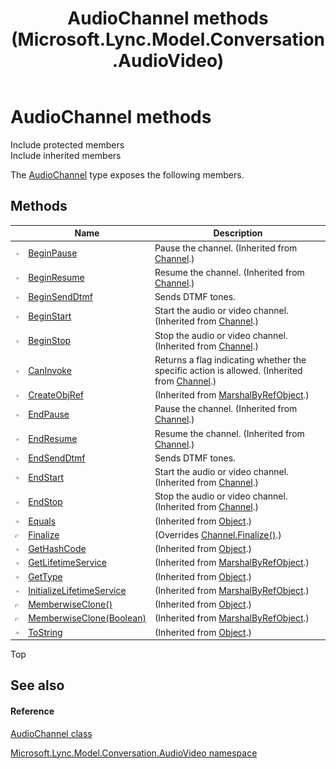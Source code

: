﻿---
title: AudioChannel methods (Microsoft.Lync.Model.Conversation.AudioVideo)
TOCTitle: AudioChannel methods
ms:assetid: Methods.T:Microsoft.Lync.Model.Conversation.AudioVideo.AudioChannel_DI_3_UC_OCS14MrefLyncWPF
ms:mtpsurl: https://msdn.microsoft.com/en-us/library/microsoft.lync.model.conversation.audiovideo.audiochannel_di_3_uc_ocs14mreflyncwpf_methods(v=office.15)
ms:contentKeyID: 48601858
ms.date: 07/28/2014
mtps_version: v=office.15
---

# AudioChannel methods

Include protected members  
Include inherited members  

The [AudioChannel](audiochannel-class-microsoft-lync-model-conversation-audiovideo_2.md) type exposes the following members.

## Methods

<table>
<thead>
<tr class="header">
<th> </th>
<th>Name</th>
<th>Description</th>
</tr>
</thead>
<tbody>
<tr class="odd">
<td><img src="images/Hh347903.pubmethod(Office.15).gif" title="Public method" alt="Public method" /></td>
<td><a href="channel-beginpause-method-microsoft-lync-model-conversation-audiovideo_2.md">BeginPause</a></td>
<td>Pause the channel. (Inherited from <a href="channel-class-microsoft-lync-model-conversation-audiovideo_2.md">Channel</a>.)</td>
</tr>
<tr class="even">
<td><img src="images/Hh347903.pubmethod(Office.15).gif" title="Public method" alt="Public method" /></td>
<td><a href="channel-beginresume-method-microsoft-lync-model-conversation-audiovideo_2.md">BeginResume</a></td>
<td>Resume the channel. (Inherited from <a href="channel-class-microsoft-lync-model-conversation-audiovideo_2.md">Channel</a>.)</td>
</tr>
<tr class="odd">
<td><img src="images/Hh347903.pubmethod(Office.15).gif" title="Public method" alt="Public method" /></td>
<td><a href="audiochannel-beginsenddtmf-method-microsoft-lync-model-conversation-audiovideo_2.md">BeginSendDtmf</a></td>
<td>Sends DTMF tones.</td>
</tr>
<tr class="even">
<td><img src="images/Hh347903.pubmethod(Office.15).gif" title="Public method" alt="Public method" /></td>
<td><a href="channel-beginstart-method-microsoft-lync-model-conversation-audiovideo_2.md">BeginStart</a></td>
<td>Start the audio or video channel. (Inherited from <a href="channel-class-microsoft-lync-model-conversation-audiovideo_2.md">Channel</a>.)</td>
</tr>
<tr class="odd">
<td><img src="images/Hh347903.pubmethod(Office.15).gif" title="Public method" alt="Public method" /></td>
<td><a href="channel-beginstop-method-microsoft-lync-model-conversation-audiovideo_2.md">BeginStop</a></td>
<td>Stop the audio or video channel. (Inherited from <a href="channel-class-microsoft-lync-model-conversation-audiovideo_2.md">Channel</a>.)</td>
</tr>
<tr class="even">
<td><img src="images/Hh347903.pubmethod(Office.15).gif" title="Public method" alt="Public method" /></td>
<td><a href="channel-caninvoke-method-microsoft-lync-model-conversation-audiovideo_2.md">CanInvoke</a></td>
<td>Returns a flag indicating whether the specific action is allowed. (Inherited from <a href="channel-class-microsoft-lync-model-conversation-audiovideo_2.md">Channel</a>.)</td>
</tr>
<tr class="odd">
<td><img src="images/Hh347903.pubmethod(Office.15).gif" title="Public method" alt="Public method" /></td>
<td><a href="http://msdn2.microsoft.com/en-us/library/2ch65xad">CreateObjRef</a></td>
<td>(Inherited from <a href="http://msdn2.microsoft.com/en-us/library/w4302s1f">MarshalByRefObject</a>.)</td>
</tr>
<tr class="even">
<td><img src="images/Hh347903.pubmethod(Office.15).gif" title="Public method" alt="Public method" /></td>
<td><a href="channel-endpause-method-microsoft-lync-model-conversation-audiovideo_2.md">EndPause</a></td>
<td>Pause the channel. (Inherited from <a href="channel-class-microsoft-lync-model-conversation-audiovideo_2.md">Channel</a>.)</td>
</tr>
<tr class="odd">
<td><img src="images/Hh347903.pubmethod(Office.15).gif" title="Public method" alt="Public method" /></td>
<td><a href="channel-endresume-method-microsoft-lync-model-conversation-audiovideo_2.md">EndResume</a></td>
<td>Resume the channel. (Inherited from <a href="channel-class-microsoft-lync-model-conversation-audiovideo_2.md">Channel</a>.)</td>
</tr>
<tr class="even">
<td><img src="images/Hh347903.pubmethod(Office.15).gif" title="Public method" alt="Public method" /></td>
<td><a href="audiochannel-endsenddtmf-method-microsoft-lync-model-conversation-audiovideo_2.md">EndSendDtmf</a></td>
<td>Sends DTMF tones.</td>
</tr>
<tr class="odd">
<td><img src="images/Hh347903.pubmethod(Office.15).gif" title="Public method" alt="Public method" /></td>
<td><a href="channel-endstart-method-microsoft-lync-model-conversation-audiovideo_2.md">EndStart</a></td>
<td>Start the audio or video channel. (Inherited from <a href="channel-class-microsoft-lync-model-conversation-audiovideo_2.md">Channel</a>.)</td>
</tr>
<tr class="even">
<td><img src="images/Hh347903.pubmethod(Office.15).gif" title="Public method" alt="Public method" /></td>
<td><a href="channel-endstop-method-microsoft-lync-model-conversation-audiovideo_2.md">EndStop</a></td>
<td>Stop the audio or video channel. (Inherited from <a href="channel-class-microsoft-lync-model-conversation-audiovideo_2.md">Channel</a>.)</td>
</tr>
<tr class="odd">
<td><img src="images/Hh347903.pubmethod(Office.15).gif" title="Public method" alt="Public method" /></td>
<td><a href="http://msdn2.microsoft.com/en-us/library/bsc2ak47">Equals</a></td>
<td>(Inherited from <a href="http://msdn2.microsoft.com/en-us/library/e5kfa45b">Object</a>.)</td>
</tr>
<tr class="even">
<td><img src="images/Hh347903.protmethod(Office.15).gif" title="Protected method" alt="Protected method" /></td>
<td><a href="audiochannel-finalize-method-microsoft-lync-model-conversation-audiovideo_1.md">Finalize</a></td>
<td>(Overrides <a href="channel-finalize-method-microsoft-lync-model-conversation-audiovideo_1.md">Channel.Finalize()</a>.)</td>
</tr>
<tr class="odd">
<td><img src="images/Hh347903.pubmethod(Office.15).gif" title="Public method" alt="Public method" /></td>
<td><a href="http://msdn2.microsoft.com/en-us/library/zdee4b3y">GetHashCode</a></td>
<td>(Inherited from <a href="http://msdn2.microsoft.com/en-us/library/e5kfa45b">Object</a>.)</td>
</tr>
<tr class="even">
<td><img src="images/Hh347903.pubmethod(Office.15).gif" title="Public method" alt="Public method" /></td>
<td><a href="http://msdn2.microsoft.com/en-us/library/c6y7316f">GetLifetimeService</a></td>
<td>(Inherited from <a href="http://msdn2.microsoft.com/en-us/library/w4302s1f">MarshalByRefObject</a>.)</td>
</tr>
<tr class="odd">
<td><img src="images/Hh347903.pubmethod(Office.15).gif" title="Public method" alt="Public method" /></td>
<td><a href="http://msdn2.microsoft.com/en-us/library/dfwy45w9">GetType</a></td>
<td>(Inherited from <a href="http://msdn2.microsoft.com/en-us/library/e5kfa45b">Object</a>.)</td>
</tr>
<tr class="even">
<td><img src="images/Hh347903.pubmethod(Office.15).gif" title="Public method" alt="Public method" /></td>
<td><a href="http://msdn2.microsoft.com/en-us/library/zwt5tzck">InitializeLifetimeService</a></td>
<td>(Inherited from <a href="http://msdn2.microsoft.com/en-us/library/w4302s1f">MarshalByRefObject</a>.)</td>
</tr>
<tr class="odd">
<td><img src="images/Hh347903.protmethod(Office.15).gif" title="Protected method" alt="Protected method" /></td>
<td><a href="http://msdn2.microsoft.com/en-us/library/57ctke0a">MemberwiseClone()</a></td>
<td>(Inherited from <a href="http://msdn2.microsoft.com/en-us/library/e5kfa45b">Object</a>.)</td>
</tr>
<tr class="even">
<td><img src="images/Hh347903.protmethod(Office.15).gif" title="Protected method" alt="Protected method" /></td>
<td><a href="http://msdn2.microsoft.com/en-us/library/ms131262">MemberwiseClone(Boolean)</a></td>
<td>(Inherited from <a href="http://msdn2.microsoft.com/en-us/library/w4302s1f">MarshalByRefObject</a>.)</td>
</tr>
<tr class="odd">
<td><img src="images/Hh347903.pubmethod(Office.15).gif" title="Public method" alt="Public method" /></td>
<td><a href="http://msdn2.microsoft.com/en-us/library/7bxwbwt2">ToString</a></td>
<td>(Inherited from <a href="http://msdn2.microsoft.com/en-us/library/e5kfa45b">Object</a>.)</td>
</tr>
</tbody>
</table>


Top

## See also

#### Reference

[AudioChannel class](audiochannel-class-microsoft-lync-model-conversation-audiovideo_2.md)

[Microsoft.Lync.Model.Conversation.AudioVideo namespace](microsoft-lync-model-conversation-audiovideo-namespace_2.md)

